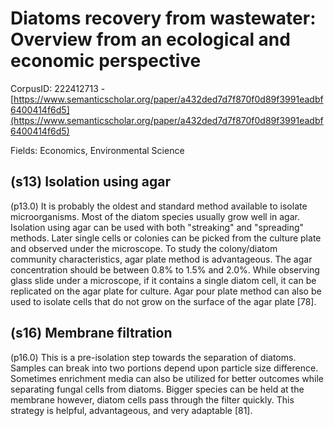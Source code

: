 # Diatoms recovery from wastewater: Overview from an ecological and economic perspective

CorpusID: 222412713 - [https://www.semanticscholar.org/paper/a432ded7d7f870f0d89f3991eadbf6400414f6d5](https://www.semanticscholar.org/paper/a432ded7d7f870f0d89f3991eadbf6400414f6d5)

Fields: Economics, Environmental Science

## (s13) Isolation using agar
(p13.0) It is probably the oldest and standard method available to isolate microorganisms. Most of the diatom species usually grow well in agar. Isolation using agar can be used with both "streaking" and "spreading" methods. Later single cells or colonies can be picked from the culture plate and observed under the microscope. To study the colony/diatom community characteristics, agar plate method is advantageous. The agar concentration should be between 0.8% to 1.5% and 2.0%. While observing glass slide under a microscope, if it contains a single diatom cell, it can be replicated on the agar plate for culture. Agar pour plate method can also be used to isolate cells that do not grow on the surface of the agar plate [78].
## (s16) Membrane filtration
(p16.0) This is a pre-isolation step towards the separation of diatoms. Samples can break into two portions depend upon particle size difference. Sometimes enrichment media can also be utilized for better outcomes while separating fungal cells from diatoms. Bigger species can be held at the membrane however, diatom cells pass through the filter quickly. This strategy is helpful, advantageous, and very adaptable [81].
